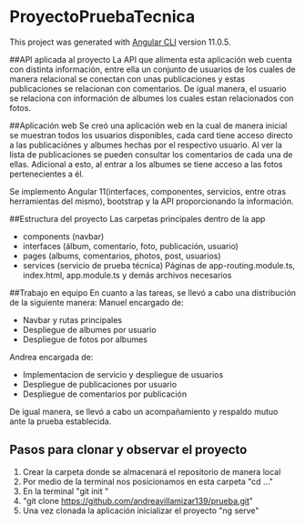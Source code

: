 # ProyectoPruebaTecnica

This project was generated with [Angular CLI](https://github.com/angular/angular-cli) version 11.0.5.

##API aplicada al proyecto
La API que alimenta esta aplicación web cuenta con distinta información, entre ella un conjunto de usuarios de los cuales de manera relacional se conectan con unas publicaciones y estas publicaciones se relacionan con comentarios. De igual manera, el usuario se relaciona con información de albumes los cuales estan relacionados con fotos.


##Aplicación web
Se creó una aplicación web en la cual de manera inicial se muestran todos los usuarios disponibles, cada card tiene acceso directo a las publicaciónes y albumes hechas por el respectivo usuario. Al ver la lista de publicaciones se pueden consultar los comentarios de cada una de ellas. Adicional a esto, al entrar a los albumes se tiene acceso a las fotos pertenecientes a él.

Se implemento Angular 11(interfaces, componentes, servicios, entre otras herramientas del mismo), bootstrap y la API proporcionando la información.


##Estructura del proyecto
Las carpetas principales dentro de la app
- components (navbar)
- interfaces (álbum, comentario, foto, publicación, usuario)
- pages (albums, comentarios, photos, post, usuarios)
- services (servicio de prueba técnica)
Páginas de app-routing.module.ts, index.html, app.module.ts y demás archivos necesarios


##Trabajo en equipo
En cuanto a las tareas, se llevó a cabo una distribución de la siguiente manera:
Manuel encargado de:
- Navbar y rutas principales
- Despliegue de albumes por usuario
- Despliegue de fotos por albumes

Andrea encargada de:
- Implementacion de servicio y despliegue de usuarios
- Despliegue de publicaciones por usuario
- Despliegue de comentarios por publicación 

De igual manera, se llevó a cabo un acompañamiento y respaldo mutuo ante la prueba establecida.


## Pasos para clonar y observar el proyecto
1. Crear la carpeta donde se almacenará el repositorio de manera local
2. Por medio de la terminal nos posicionamos en esta carpeta "cd ..."
3. En la terminal "git init "
4. "git clone https://github.com/andreavillamizar139/prueba.git"
5. Una vez clonada la aplicación inicializar el proyecto "ng serve"
